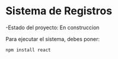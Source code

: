 <h1> Sistema de Registros</h1>

-Estado del proyecto: En construccion

Para ejecutar el sistema, debes poner:

```npm install react```
